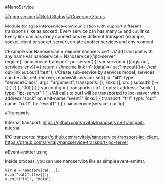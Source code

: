 #NanoService

[![npm version](https://badge.fury.io/js/nanoservice.svg)](https://badge.fury.io/js/nanoservice)
[![Build Status](https://travis-ci.org/arvitaly/nanoservice.svg?branch=master)](https://travis-ci.org/arvitaly/nanoservice)
[![Coverage Status](https://coveralls.io/repos/github/arvitaly/nanoservice/badge.svg?branch=master)](https://coveralls.io/github/arvitaly/nanoservice?branch=master)

Module for agile interservice-communication with support different transports (like as socket). Every service can has many `in` and `out` links. Every link can has many connections by different transport (example, socket-client or socket-server), create another services and environment.


#Example
    var Nanoservice = require('nanoservice');
    //Add transport with any name
    var nanoservice = Nanoservice({'ipc-server': require('nanoservice-transport-ipc-server')});
    var service = ({args, out, services, env})=>{
        return {
            //income link
            in1: (data)=>{
                setTimeout(()=>{
                    //call out-link 
                    out.out1("test");
                    //Create sub-service by services model, services can be add, set, remove, removeAll
                    services.set({
                        id: "id1",
                        type: "service2Class",
                        args: "argument",
                        transports: {},
                        links: [],
                        on: {
                            subout1: ()=>{}
                        }
                    })
                }, 100)
            }
        }
    }
    var config = {
                transports: {
                    tr1: {
                        opts: {
                            address: "sock"
                        },
                        type: "ipc-server"
                    }
                },
                //All calls to out1 will be transported to ipc-server with address "sock" on emit-name "event1" 
                links: [
                    {
                        transport: "tr1",
                        type: "out",
                        name: "out1",
                        to: "event1"
                    }
                ]
            }
    nanoservice(service, config)

#Transports

Internal transport: https://github.com/arvitaly/nanoservice-transport-internal

IPC transports: https://github.com/arvitaly/nanoservice-transport-ipc-client, https://github.com/arvitaly/nanoservice-transport-ipc-server

#Event-emitter using

Inside process, you can use nanoservice like as simple event-emitter.

    var e = nanoservice(...);
    e.on("out1",()=>{});
    e.emit("in1", "data");
